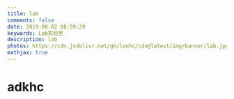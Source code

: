 ```yaml
---
title: lab
comments: false
date: 2019-08-02 08:59:29
keywords: Lab实验室
description: lab
photos: https://cdn.jsdelivr.net/gh/louhc/cdn@latest/img/banner/lab.jpg
mathjax: true
---
```


# adkhc
